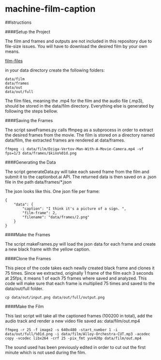 # machine-film-caption

##Istructions

####Setup the Project

The film and frames and outputs are not included in this repository due to file-size issues. You will have to download the desired film by your own means.

[film-files]()

in your data directory create the following folders: 

	data/film
	data/frames
	data/out
	data/out/full

The film files, meaning the .mp4 for the film and the audio file (.mp3), should be stored in the data/film directory. Everything else is generated by following the steps bellow.

####Saving the Frames

The script saveFrames.py calls ffmpeg as a subprocess in order to extract the desired frames from the movie. The film is stored on a directory named data/film, the extracted frames are rendered at data/frames.  

	ffmpeg -i data/film/Dziga-Vertov-Man-With-A-Movie-Camera.mp4 -vf fps=1/3 data/frames/$kino%01d.png

####Generating the Data

The script generateData.py will take each saved frame from the film and submit it to the captionbot.ai API. The returned data is then saved on a .json file in the path data/frames/*.json

The json looks like this. One json file per frame:

	{
	  	"data": {
		    "caption": "I think it's a picture of a sign. ", 
		    "film-frame": 2, 
		    "filename": "data/frames/2.png"
	  	}
	}

####Make the Frames

The script makeFrames.py will load the json data for each frame and create a new black frame with the yellow caption.

####Clone the Frames
	
This piece of the code takes each newlly created black frame and clones it 75 times. Since we extracted, originally 1 frame of the film each 3 seconds at 25fps, it means 1 of each 75 frames where saved and analyzed. This code will make sure that each frame is multiplied 75 times and saved to the data/out/full folder.
	
	cp data/out/input.png data/out/full/output.png

####Make the Film

This last script will take all the captioned frames (100200 in total), add the audio track and render a new video file saved as: data/film/out.mp4

	ffmpeg -r 25 -f image2 -s 640x480 -start_number 1 -i data/out/full/%01d.png -i data/film/Alloy-Orchestra-CUT.mp3 -acodec copy -vcodec libx264 -crf 25 -pix_fmt yuv420p data/film/out.mp4
	
The sound used has been previously edited in order to cut out the first minute which is not used during the film.	